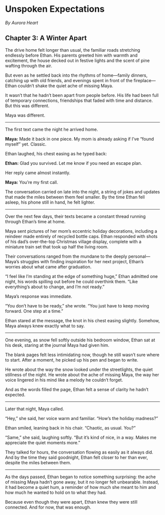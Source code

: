 # Unspoken Expectations  
*By Aurora Heart*  

## Chapter 3: A Winter Apart  

The drive home felt longer than usual, the familiar roads stretching endlessly before Ethan. His parents greeted him with warmth and excitement, the house decked out in festive lights and the scent of pine wafting through the air.  

But even as he settled back into the rhythms of home—family dinners, catching up with old friends, and evenings spent in front of the fireplace—Ethan couldn’t shake the quiet ache of missing Maya.  

It wasn’t that he hadn’t been apart from people before. His life had been full of temporary connections, friendships that faded with time and distance. But this was different.  

Maya was different.  

---

The first text came the night he arrived home.  

**Maya:** Made it back in one piece. My mom is already asking if I’ve “found myself” yet. Classic.  

Ethan laughed, his chest easing as he typed back:  

**Ethan:** Glad you survived. Let me know if you need an escape plan.  

Her reply came almost instantly.  

**Maya:** You’re my first call.  

The conversation carried on late into the night, a string of jokes and updates that made the miles between them feel smaller. By the time Ethan fell asleep, his phone still in hand, he felt lighter.  

---

Over the next few days, their texts became a constant thread running through Ethan’s time at home.  

Maya sent pictures of her mom’s eccentric holiday decorations, including a reindeer made entirely of recycled bottle caps. Ethan responded with shots of his dad’s over-the-top Christmas village display, complete with a miniature train set that took up half the living room.  

Their conversations ranged from the mundane to the deeply personal—Maya’s struggles with finding inspiration for her next project, Ethan’s worries about what came after graduation.  

“I feel like I’m standing at the edge of something huge,” Ethan admitted one night, his words spilling out before he could overthink them. “Like everything’s about to change, and I’m not ready.”  

Maya’s response was immediate.  

“You don’t have to be ready,” she wrote. “You just have to keep moving forward. One step at a time.”  

Ethan stared at the message, the knot in his chest easing slightly. Somehow, Maya always knew exactly what to say.  

---

One evening, as snow fell softly outside his bedroom window, Ethan sat at his desk, staring at the journal Maya had given him.  

The blank pages felt less intimidating now, though he still wasn’t sure where to start. After a moment, he picked up his pen and began to write.  

He wrote about the way the snow looked under the streetlights, the quiet stillness of the night. He wrote about the ache of missing Maya, the way her voice lingered in his mind like a melody he couldn’t forget.  

And as the words filled the page, Ethan felt a sense of clarity he hadn’t expected.  

---

Later that night, Maya called.  

“Hey,” she said, her voice warm and familiar. “How’s the holiday madness?”  

Ethan smiled, leaning back in his chair. “Chaotic, as usual. You?”  

“Same,” she said, laughing softly. “But it’s kind of nice, in a way. Makes me appreciate the quiet moments more.”  

They talked for hours, the conversation flowing as easily as it always did. And by the time they said goodnight, Ethan felt closer to her than ever, despite the miles between them.  

---

As the days passed, Ethan began to notice something surprising: the ache of missing Maya hadn’t gone away, but it no longer felt unbearable. Instead, it had become a quiet hum, a reminder of how much she meant to him and how much he wanted to hold on to what they had.  

Because even though they were apart, Ethan knew they were still connected. And for now, that was enough.  

